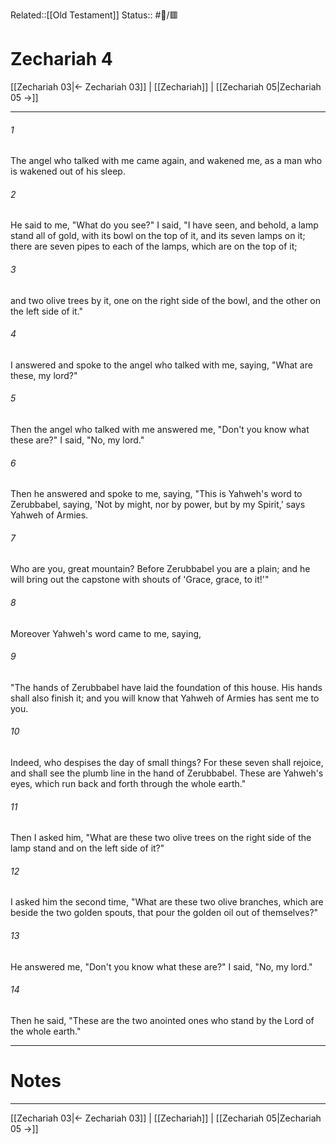 Related::[[Old Testament]]
Status:: #📖/🟥
# Zechariah 4

[[Zechariah 03|← Zechariah 03]] | [[Zechariah]] | [[Zechariah 05|Zechariah 05 →]]
***



###### 1 
The angel who talked with me came again, and wakened me, as a man who is wakened out of his sleep. 

###### 2 
He said to me, "What do you see?" I said, "I have seen, and behold, a lamp stand all of gold, with its bowl on the top of it, and its seven lamps on it; there are seven pipes to each of the lamps, which are on the top of it; 

###### 3 
and two olive trees by it, one on the right side of the bowl, and the other on the left side of it." 

###### 4 
I answered and spoke to the angel who talked with me, saying, "What are these, my lord?" 

###### 5 
Then the angel who talked with me answered me, "Don't you know what these are?" I said, "No, my lord." 

###### 6 
Then he answered and spoke to me, saying, "This is Yahweh's word to Zerubbabel, saying, 'Not by might, nor by power, but by my Spirit,' says Yahweh of Armies. 

###### 7 
Who are you, great mountain? Before Zerubbabel you are a plain; and he will bring out the capstone with shouts of 'Grace, grace, to it!'" 

###### 8 
Moreover Yahweh's word came to me, saying, 

###### 9 
"The hands of Zerubbabel have laid the foundation of this house. His hands shall also finish it; and you will know that Yahweh of Armies has sent me to you. 

###### 10 
Indeed, who despises the day of small things? For these seven shall rejoice, and shall see the plumb line in the hand of Zerubbabel. These are Yahweh's eyes, which run back and forth through the whole earth." 

###### 11 
Then I asked him, "What are these two olive trees on the right side of the lamp stand and on the left side of it?" 

###### 12 
I asked him the second time, "What are these two olive branches, which are beside the two golden spouts, that pour the golden oil out of themselves?" 

###### 13 
He answered me, "Don't you know what these are?" I said, "No, my lord." 

###### 14 
Then he said, "These are the two anointed ones who stand by the Lord of the whole earth."

---
# Notes


***
[[Zechariah 03|← Zechariah 03]] | [[Zechariah]] | [[Zechariah 05|Zechariah 05 →]]
